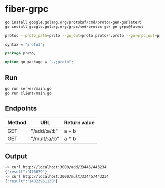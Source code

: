 # fiber-grpc

```bash
go install google.golang.org/protobuf/cmd/protoc-gen-go@latest
go install google.golang.org/grpc/cmd/protoc-gen-go-grpc@latest
```

```bash
protoc --proto_path=proto --go_out=proto proto/*.proto --go-grpc_out=proto
```

```proto
syntax = "proto3";

package proto;

option go_package = "./;proto";
```

## Run

```bash
go run server/main.go
go run client/main.go
```

## Endpoints

| Method | URL           | Return value |
| ------ | ------------- | ------------ |
| GET    | "/add/:a/:b"  | a + b        |
| GET    | "/mult/:a/:b" | a \* b       |

## Output

```bash
-> curl http://localhost:3000/add/33445/443234
{"result":"476679"}
-> curl http://localhost:3000/mult/33445/443234
{"result":"14823961130"}
```
